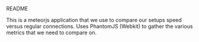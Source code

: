 README

This is a meteorjs application that we use to compare our setups speed versus regular connections. Uses PhantomJS (Webkit) to gather the various metrics that we need to compare on.
